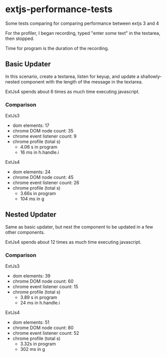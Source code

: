 extjs-performance-tests
=======================

Some tests comparing for comparing performance between extjs 3 and 4

For the profiler, I began recording, typed "enter some text" in the
textarea, then stopped.

Time for program is the duration of the recording.

## Basic Updater

In this scenario, create a textarea, listen for keyup, and update a
shallowly-nested component with the length of the message in the
textarea.

ExtJs4 spends about 6 times as much time executing javascript.

### Comparison

ExtJs3 
- dom elements: 17
- chrome DOM node count: 35
- chrome event listener count: 9
- chrome profile (total s)
  - 4.06 s in program
  - 16 ms in h.handle.i


ExtJs4
- dom elements: 24
- chrome DOM node count: 45
- chrome event listener count: 26
- chrome profile (total s)
  - 3.66s in program
  - 104 ms in g

## Nested Updater

Same as basic updater, but nest the component to be updated in a few
other components.

ExtJs4 spends about 12 times as much time executing javascript.

### Comparison

ExtJs3 
- dom elements: 39
- chrome DOM node count: 60
- chrome event listener count: 15
- chrome profile (total s)
  - 3.89 s in program
  - 24 ms in h.handle.i


ExtJs4
- dom elements: 51
- chrome DOM node count: 80
- chrome event listener count: 52
- chrome profile (total s)
  - 3.32s in program
  - 302 ms in g
